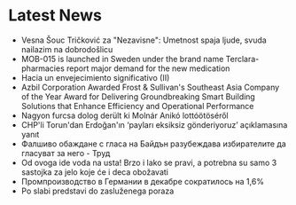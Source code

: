 # Latest News
-  Vesna Šouc Tričković za "Nezavisne": Umetnost spaja ljude, svuda nailazim na dobrodošlicu
-  MOB-015 is launched in Sweden under the brand name Terclara- pharmacies report major demand for the new medication
-  Hacia un envejecimiento significativo (II)
-  Azbil Corporation Awarded Frost & Sullivan's Southeast Asia Company of the Year Award for Delivering Groundbreaking Smart Building Solutions that Enhance Efficiency and Operational Performance
-  Nagyon furcsa dolog derült ki Molnár Anikó lottóötöséről
-  CHP'li Torun'dan Erdoğan'ın ‘payları eksiksiz gönderiyoruz’ açıklamasına yanıt
-  Фалшиво обаждане с гласа на Байдън разубеждава избирателите да гласуват за него - Труд
-  Od ovoga ide voda na usta! Brzo i lako se pravi, a potrebna su samo 3 sastojka za jelo koje će i deca obožavati
-  Промпроизводство в Германии в декабре сократилось на 1,6%
-  Po slabi predstavi do zasluženega poraza
